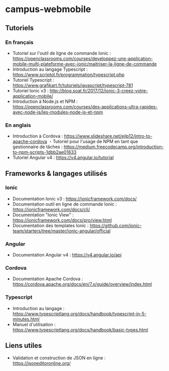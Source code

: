 # campus-webmobile

## Tutoriels

### En français
  - Tutoriel sur l'outil de ligne de commande Ionic : https://openclassrooms.com/courses/developpez-une-application-mobile-multi-plateforme-avec-ionic/maitriser-la-ligne-de-commande
  - Introduction au langage Typescript : https://www.scriptol.fr/programmation/typescript.php
  - Tutoriel Typescript : https://www.grafikart.fr/tutoriels/javascript/typescript-781
  - Tutoriel Ionic v3 : http://blog.soat.fr/2017/12/ionic-3-creez-votre-application-mobile/
  - Introduction à Node.js et NPM : https://openclassrooms.com/courses/des-applications-ultra-rapides-avec-node-js/les-modules-node-js-et-npm


### En anglais
  - Introduction à Cordova : https://www.slideshare.net/ejlp12/intro-to-apache-cordova
  - Tutoriel pour l'usage de NPM en tant que gestionnaire de tâches : https://medium.freecodecamp.org/introduction-to-npm-scripts-1dbb2ae01633
  - Tutoriel Angular v4 : https://v4.angular.io/tutorial
  

## Frameworks & langages utilisés

### Ionic
  - Documentation Ionic v3 : https://ionicframework.com/docs/
  - Documentation outil en ligne de commande Ionic : https://ionicframework.com/docs/cli/
  - Documentation "Ionic View" : https://ionicframework.com/docs/pro/view.html
  - Documentation des templates Ionic : https://github.com/ionic-team/starters/tree/master/ionic-angular/official
  
### Angular
  - Documentation Angular v4 : https://v4.angular.io/api
  
### Cordova
  - Documentation Apache Cordova : https://cordova.apache.org/docs/en/7.x/guide/overview/index.html

### Typescript
  - Introduction au langage : https://www.typescriptlang.org/docs/handbook/typescript-in-5-minutes.html
  - Manuel d'utilisation : https://www.typescriptlang.org/docs/handbook/basic-types.html


## Liens utiles
  - Validation et construction de JSON en ligne : https://jsoneditoronline.org/
  
